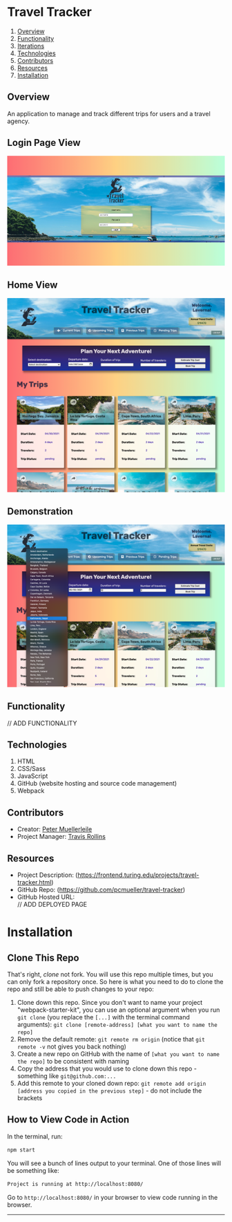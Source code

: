 # Travel Tracker

1. [Overview](#overview)
2. [Functionality](#functionality)
3. [Iterations](#iterations)
4. [Technologies](#technologies)
5. [Contributors](#contributors)
6. [Resources](#resources)
6. [Installation](#installation)

## Overview

An application to manage and track different trips for users and a travel agency.

## Login Page View

<img width="750" alt="Login Page View" src="./src/images/login-view.png">

## Home View

<img width="750" alt="Home Page View" src="./src/images/home-page-large.png">

## Demonstration

![GIF](src/images/booking-view.png)

## Functionality

// ADD FUNCTIONALITY

## Technologies

1. HTML
2. CSS/Sass
3. JavaScript
4. GitHub (website hosting and source code management)
5. Webpack

## Contributors

* Creator: [Peter Muellerleile](https://github.com/pcmueller)
* Project Manager: [Travis Rollins](https://github.com/Kalikoze)

## Resources

* Project Description: (https://frontend.turing.edu/projects/travel-tracker.html)
* GitHub Repo: (https://github.com/pcmueller/travel-tracker)
* GitHub Hosted URL:  
// ADD DEPLOYED PAGE


# Installation

## Clone This Repo

That's right, _clone_ not fork. You will use this repo multiple times, but you can only fork a repository once. So here is what you need to do to clone the repo and still be able to push changes to your repo:

1. Clone down this repo. Since you don't want to name your project "webpack-starter-kit", you can use an optional argument when you run `git clone` (you replace the `[...]` with the terminal command arguments): `git clone [remote-address] [what you want to name the repo]`
1. Remove the default remote: `git remote rm origin` (notice that `git remote -v` not gives you back nothing)
1. Create a new repo on GitHub with the name of `[what you want to name the repo]` to be consistent with naming
1. Copy the address that you would use to clone down this repo - something like `git@github.com:...`
1. Add this remote to your cloned down repo: `git remote add origin [address you copied in the previous step]` - do not include the brackets

## How to View Code in Action

In the terminal, run:

```bash
npm start
```

You will see a bunch of lines output to your terminal. One of those lines will be something like:

```bash
Project is running at http://localhost:8080/
```

Go to `http://localhost:8080/` in your browser to view code running in the browser.

---
